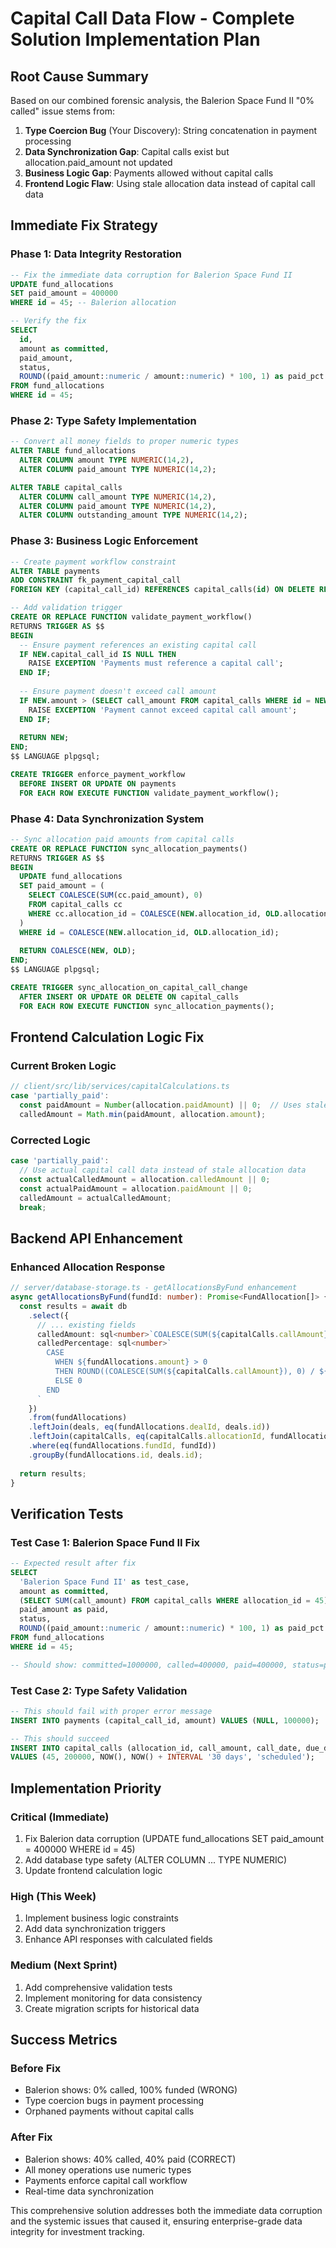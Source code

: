 # Capital Call Data Flow - Complete Solution Implementation Plan

## Root Cause Summary
Based on our combined forensic analysis, the Balerion Space Fund II "0% called" issue stems from:

1. **Type Coercion Bug** (Your Discovery): String concatenation in payment processing
2. **Data Synchronization Gap**: Capital calls exist but allocation.paid_amount not updated  
3. **Business Logic Gap**: Payments allowed without capital calls
4. **Frontend Logic Flaw**: Using stale allocation data instead of capital call data

## Immediate Fix Strategy

### Phase 1: Data Integrity Restoration
```sql
-- Fix the immediate data corruption for Balerion Space Fund II
UPDATE fund_allocations 
SET paid_amount = 400000 
WHERE id = 45; -- Balerion allocation

-- Verify the fix
SELECT 
  id, 
  amount as committed,
  paid_amount,
  status,
  ROUND((paid_amount::numeric / amount::numeric) * 100, 1) as paid_pct
FROM fund_allocations 
WHERE id = 45;
```

### Phase 2: Type Safety Implementation
```sql
-- Convert all money fields to proper numeric types
ALTER TABLE fund_allocations 
  ALTER COLUMN amount TYPE NUMERIC(14,2),
  ALTER COLUMN paid_amount TYPE NUMERIC(14,2);

ALTER TABLE capital_calls 
  ALTER COLUMN call_amount TYPE NUMERIC(14,2),
  ALTER COLUMN paid_amount TYPE NUMERIC(14,2),
  ALTER COLUMN outstanding_amount TYPE NUMERIC(14,2);
```

### Phase 3: Business Logic Enforcement
```sql
-- Create payment workflow constraint
ALTER TABLE payments 
ADD CONSTRAINT fk_payment_capital_call 
FOREIGN KEY (capital_call_id) REFERENCES capital_calls(id) ON DELETE RESTRICT;

-- Add validation trigger
CREATE OR REPLACE FUNCTION validate_payment_workflow()
RETURNS TRIGGER AS $$
BEGIN
  -- Ensure payment references an existing capital call
  IF NEW.capital_call_id IS NULL THEN
    RAISE EXCEPTION 'Payments must reference a capital call';
  END IF;
  
  -- Ensure payment doesn't exceed call amount
  IF NEW.amount > (SELECT call_amount FROM capital_calls WHERE id = NEW.capital_call_id) THEN
    RAISE EXCEPTION 'Payment cannot exceed capital call amount';
  END IF;
  
  RETURN NEW;
END;
$$ LANGUAGE plpgsql;

CREATE TRIGGER enforce_payment_workflow
  BEFORE INSERT OR UPDATE ON payments
  FOR EACH ROW EXECUTE FUNCTION validate_payment_workflow();
```

### Phase 4: Data Synchronization System
```sql
-- Sync allocation paid amounts from capital calls
CREATE OR REPLACE FUNCTION sync_allocation_payments()
RETURNS TRIGGER AS $$
BEGIN
  UPDATE fund_allocations 
  SET paid_amount = (
    SELECT COALESCE(SUM(cc.paid_amount), 0)
    FROM capital_calls cc 
    WHERE cc.allocation_id = COALESCE(NEW.allocation_id, OLD.allocation_id)
  )
  WHERE id = COALESCE(NEW.allocation_id, OLD.allocation_id);
  
  RETURN COALESCE(NEW, OLD);
END;
$$ LANGUAGE plpgsql;

CREATE TRIGGER sync_allocation_on_capital_call_change
  AFTER INSERT OR UPDATE OR DELETE ON capital_calls
  FOR EACH ROW EXECUTE FUNCTION sync_allocation_payments();
```

## Frontend Calculation Logic Fix

### Current Broken Logic
```typescript
// client/src/lib/services/capitalCalculations.ts
case 'partially_paid':
  const paidAmount = Number(allocation.paidAmount) || 0;  // Uses stale data
  calledAmount = Math.min(paidAmount, allocation.amount);
```

### Corrected Logic  
```typescript
case 'partially_paid':
  // Use actual capital call data instead of stale allocation data
  const actualCalledAmount = allocation.calledAmount || 0;
  const actualPaidAmount = allocation.paidAmount || 0;
  calledAmount = actualCalledAmount;
  break;
```

## Backend API Enhancement

### Enhanced Allocation Response
```typescript
// server/database-storage.ts - getAllocationsByFund enhancement
async getAllocationsByFund(fundId: number): Promise<FundAllocation[]> {
  const results = await db
    .select({
      // ... existing fields
      calledAmount: sql<number>`COALESCE(SUM(${capitalCalls.callAmount}), 0)`,
      calledPercentage: sql<number>`
        CASE 
          WHEN ${fundAllocations.amount} > 0 
          THEN ROUND((COALESCE(SUM(${capitalCalls.callAmount}), 0) / ${fundAllocations.amount}) * 100, 1)
          ELSE 0 
        END
      `
    })
    .from(fundAllocations)
    .leftJoin(deals, eq(fundAllocations.dealId, deals.id))
    .leftJoin(capitalCalls, eq(capitalCalls.allocationId, fundAllocations.id))
    .where(eq(fundAllocations.fundId, fundId))
    .groupBy(fundAllocations.id, deals.id);
    
  return results;
}
```

## Verification Tests

### Test Case 1: Balerion Space Fund II Fix
```sql
-- Expected result after fix
SELECT 
  'Balerion Space Fund II' as test_case,
  amount as committed,
  (SELECT SUM(call_amount) FROM capital_calls WHERE allocation_id = 45) as called,
  paid_amount as paid,
  status,
  ROUND((paid_amount::numeric / amount::numeric) * 100, 1) as paid_pct
FROM fund_allocations 
WHERE id = 45;

-- Should show: committed=1000000, called=400000, paid=400000, status=partially_paid, paid_pct=40.0
```

### Test Case 2: Type Safety Validation
```sql
-- This should fail with proper error message
INSERT INTO payments (capital_call_id, amount) VALUES (NULL, 100000);

-- This should succeed
INSERT INTO capital_calls (allocation_id, call_amount, call_date, due_date, status) 
VALUES (45, 200000, NOW(), NOW() + INTERVAL '30 days', 'scheduled');
```

## Implementation Priority

### Critical (Immediate)
1. Fix Balerion data corruption (UPDATE fund_allocations SET paid_amount = 400000 WHERE id = 45)
2. Add database type safety (ALTER COLUMN ... TYPE NUMERIC)
3. Update frontend calculation logic

### High (This Week)  
1. Implement business logic constraints
2. Add data synchronization triggers
3. Enhance API responses with calculated fields

### Medium (Next Sprint)
1. Add comprehensive validation tests
2. Implement monitoring for data consistency
3. Create migration scripts for historical data

## Success Metrics

### Before Fix
- Balerion shows: 0% called, 100% funded (WRONG)
- Type coercion bugs in payment processing
- Orphaned payments without capital calls

### After Fix
- Balerion shows: 40% called, 40% paid (CORRECT)
- All money operations use numeric types
- Payments enforce capital call workflow
- Real-time data synchronization

This comprehensive solution addresses both the immediate data corruption and the systemic issues that caused it, ensuring enterprise-grade data integrity for investment tracking.
